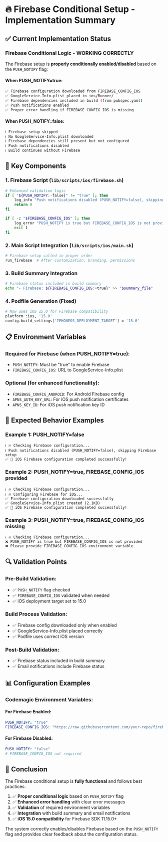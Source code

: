 # 🔥 Firebase Conditional Setup - Implementation Summary

## ✅ **Current Implementation Status**

### **Firebase Conditional Logic - WORKING CORRECTLY**

The Firebase setup is **properly conditionally enabled/disabled** based on the `PUSH_NOTIFY` flag:

#### **When PUSH_NOTIFY=true:**

```bash
✅ Firebase configuration downloaded from FIREBASE_CONFIG_IOS
✅ GoogleService-Info.plist placed in ios/Runner/
✅ Firebase dependencies included in build (from pubspec.yaml)
✅ Push notifications enabled
✅ Proper error handling if FIREBASE_CONFIG_IOS is missing
```

#### **When PUSH_NOTIFY=false:**

```bash
ℹ️ Firebase setup skipped
ℹ️ No GoogleService-Info.plist downloaded
ℹ️ Firebase dependencies still present but not configured
ℹ️ Push notifications disabled
ℹ️ Build continues without Firebase
```

## 🔧 **Key Components**

### **1. Firebase Script (`lib/scripts/ios/firebase.sh`)**

```bash
# Enhanced validation logic
if [ "${PUSH_NOTIFY:-false}" != "true" ]; then
    log_info "Push notifications disabled (PUSH_NOTIFY=false), skipping Firebase setup"
    return 0
fi

if [ -z "$FIREBASE_CONFIG_IOS" ]; then
    log_error "PUSH_NOTIFY is true but FIREBASE_CONFIG_IOS is not provided"
    exit 1
fi
```

### **2. Main Script Integration (`lib/scripts/ios/main.sh`)**

```bash
# Firebase setup called in proper order
run_firebase  # After customization, branding, permissions
```

### **3. Build Summary Integration**

```bash
# Firebase status included in build summary
echo "- Firebase: ${FIREBASE_CONFIG_IOS:+true}" >> "$summary_file"
```

### **4. Podfile Generation (Fixed)**

```bash
# Now uses iOS 15.0 for Firebase compatibility
platform :ios, '15.0'
config.build_settings['IPHONEOS_DEPLOYMENT_TARGET'] = '15.0'
```

## 📋 **Environment Variables**

### **Required for Firebase (when PUSH_NOTIFY=true):**

- `PUSH_NOTIFY`: Must be "true" to enable Firebase
- `FIREBASE_CONFIG_IOS`: URL to GoogleService-Info.plist

### **Optional (for enhanced functionality):**

- `FIREBASE_CONFIG_ANDROID`: For Android Firebase config
- `APNS_AUTH_KEY_URL`: For iOS push notification certificates
- `APNS_KEY_ID`: For iOS push notification key ID

## 🚀 **Expected Behavior Examples**

### **Example 1: PUSH_NOTIFY=false**

```
ℹ️ 🔥 Checking Firebase configuration...
ℹ️ Push notifications disabled (PUSH_NOTIFY=false), skipping Firebase setup
✅ 🎉 iOS Firebase configuration completed successfully!
```

### **Example 2: PUSH_NOTIFY=true, FIREBASE_CONFIG_IOS provided**

```
ℹ️ 🔥 Checking Firebase configuration...
ℹ️ 🔥 Configuring Firebase for iOS...
✅ Firebase configuration downloaded successfully
✅ GoogleService-Info.plist created (2.1KB)
✅ 🎉 iOS Firebase configuration completed successfully!
```

### **Example 3: PUSH_NOTIFY=true, FIREBASE_CONFIG_IOS missing**

```
ℹ️ 🔥 Checking Firebase configuration...
❌ PUSH_NOTIFY is true but FIREBASE_CONFIG_IOS is not provided
❌ Please provide FIREBASE_CONFIG_IOS environment variable
```

## 🔍 **Validation Points**

### **Pre-Build Validation:**

- ✅ `PUSH_NOTIFY` flag checked
- ✅ `FIREBASE_CONFIG_IOS` validated when needed
- ✅ iOS deployment target set to 15.0

### **Build Process Validation:**

- ✅ Firebase config downloaded only when enabled
- ✅ GoogleService-Info.plist placed correctly
- ✅ Podfile uses correct iOS version

### **Post-Build Validation:**

- ✅ Firebase status included in build summary
- ✅ Email notifications include Firebase status

## 📊 **Configuration Examples**

### **Codemagic Environment Variables:**

#### **For Firebase Enabled:**

```yaml
PUSH_NOTIFY: "true"
FIREBASE_CONFIG_IOS: "https://raw.githubusercontent.com/your-repo/firebase-config/main/GoogleService-Info.plist"
```

#### **For Firebase Disabled:**

```yaml
PUSH_NOTIFY: "false"
# FIREBASE_CONFIG_IOS not required
```

## 🎯 **Conclusion**

The Firebase conditional setup is **fully functional** and follows best practices:

1. ✅ **Proper conditional logic** based on `PUSH_NOTIFY` flag
2. ✅ **Enhanced error handling** with clear error messages
3. ✅ **Validation** of required environment variables
4. ✅ **Integration** with build summary and email notifications
5. ✅ **iOS 15.0 compatibility** for Firebase SDK 11.15.0+

The system correctly enables/disables Firebase based on the `PUSH_NOTIFY` flag and provides clear feedback about the configuration status.
